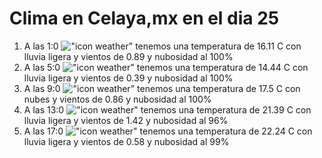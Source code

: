 # Clima en Celaya,mx en el dia 25

1. A las 1:0 !["icon weather"](http://openweathermap.org/img/w/10n.png) tenemos una temperatura de 16.11 C con lluvia ligera y  vientos de 0.89 y nubosidad al 100%
1. A las 5:0 !["icon weather"](http://openweathermap.org/img/w/10n.png) tenemos una temperatura de 14.44 C con lluvia ligera y  vientos de 0.39 y nubosidad al 100%
1. A las 9:0 !["icon weather"](http://openweathermap.org/img/w/04d.png) tenemos una temperatura de 17.5 C con nubes y  vientos de 0.86 y nubosidad al 100%
1. A las 13:0 !["icon weather"](http://openweathermap.org/img/w/10d.png) tenemos una temperatura de 21.39 C con lluvia ligera y  vientos de 1.42 y nubosidad al 96%
1. A las 17:0 !["icon weather"](http://openweathermap.org/img/w/10d.png) tenemos una temperatura de 22.24 C con lluvia ligera y  vientos de 0.58 y nubosidad al 99%
